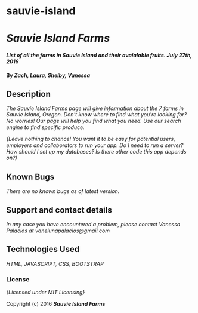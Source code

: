 # sauvie-island
# _Sauvie Island Farms_

#### _List of all the farms in Sauvie Island and their avaialable fruits. July 27th, 2016_

#### By _**Zach, Laura, Shelby, Vanessa**_

## Description

_The Sauvie Island Farms page will give information about the 7 farms in Sauvie Island, Oregon. Don't know where to find what you're looking for? No worries! Our page will help you find what you need. Use our search engine to find specific produce._


_{Leave nothing to chance! You want it to be easy for potential users, employers and collaborators to run your app. Do I need to run a server? How should I set up my databases? Is there other code this app depends on?}_

## Known Bugs

_There are no known bugs as of latest version._
## Support and contact details

_In any case you have encountered a problem, please contact Vanessa Palacios at vanelunapalacios@gmail.com_
## Technologies Used

_HTML, JAVASCRIPT, CSS, BOOTSTRAP_

### License

*{Licensed under MIT Licensing}*

Copyright (c) 2016 **_Sauvie Island Farms_**
